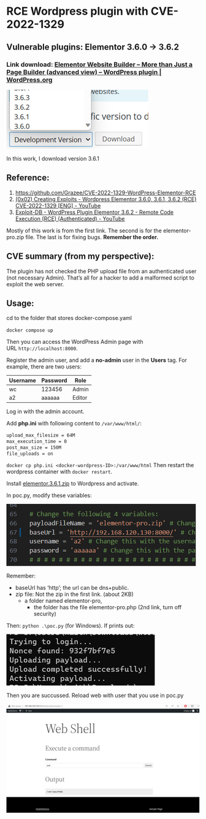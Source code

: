 # RCE Wordpress plugin with CVE-2022-1329

## Vulnerable plugins: Elementor 3.6.0 → 3.6.2

### Link download: [Elementor Website Builder – More than Just a Page Builder (advanced view) – WordPress plugin | WordPress.org](https://wordpress.org/plugins/elementor/advanced/)

![Untitled](RCE%20Wordpress%20plugin%20with%20CVE-2022-1329%20159bc42a583349619ec9ed229b4febe5/Untitled.png)

In this work, I download version 3.6.1

## Reference:

1. https://github.com/Grazee/CVE-2022-1329-WordPress-Elementor-RCE
2. [(0x02) Creating Exploits - Wordpress Elementor 3.6.0, 3.6.1, 3.6.2 (RCE) CVE-2022-1329 [ENG] - YouTube](https://www.youtube.com/watch?v=tIhN1svzAYk&ab_channel=AkuCyberSec)
3. [Exploit-DB - WordPress Plugin Elementor 3.6.2 - Remote Code Execution (RCE) (Authenticated) - YouTube](https://www.youtube.com/watch?v=LNhzjGdt-_4&ab_channel=BHack)

Mostly of this work is from the first link. The second is for the elementor-pro.zip file. The last is for fixing bugs. **Remember the order.**

## CVE summary (from my perspective):

The plugin has not checked the PHP upload file from an authenticated user (not necessary Admin). That’s all for a hacker to add a malformed script to exploit the web server.

## Usage:

cd to the folder that stores docker-compose.yaml

`docker compose up`

Then you can access the WordPress Admin page with URL `http://localhost:8000`.

Register the admin user, and add a **no-admin** user in the **Users** tag. For example, there are two users:

| Username | Password | Role |
| --- | --- | --- |
| wc | 123456 | Admin |
| a2 | aaaaaa | Editor |

Log in with the admin account.

Add **php.ini** with following content to `/var/www/html/`: 

    upload_max_filesize = 64M
    max_execution_time = 0
    post_max_size = 150M
    file_uploads = on

`docker cp php.ini <docker-wordpress-ID>:/var/www/html`
Then restart the wordpress container with `docker restart`.

Install [elementor.3.6.1.zip](https://github.com/Grazee/CVE-2022-1329-WordPress-Elementor-RCE/blob/main/elementor.3.6.1.zip) to Wordpress and activate.

In poc.py, modify these variables:

![Untitled](RCE%20Wordpress%20plugin%20with%20CVE-2022-1329%20159bc42a583349619ec9ed229b4febe5/Untitled%201.png)

Remember:

- baseUrl has ‘http’; the url can be dns+public.
- zip file: Not the zip in the first link. (about 2KB)
    - a folder named elementor-pro,
        - the folder has the file elementor-pro.php (2nd link, turn off security)

Then: `python .\poc.py` (for Windows). If prints out:

![Untitled](RCE%20Wordpress%20plugin%20with%20CVE-2022-1329%20159bc42a583349619ec9ed229b4febe5/Untitled%202.png)

Then you are succussed. Reload web with user that you use in poc.py

![Untitled](RCE%20Wordpress%20plugin%20with%20CVE-2022-1329%20159bc42a583349619ec9ed229b4febe5/Untitled%203.png)
